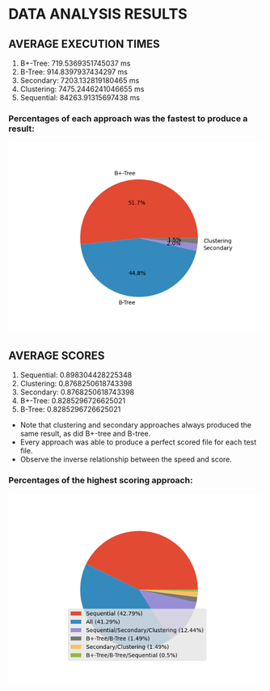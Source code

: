 # DATA ANALYSIS RESULTS

## AVERAGE EXECUTION TIMES
1) B+-Tree: 719.5369351745037 ms  
2) B-Tree: 914.8397937434297 ms  
3) Secondary: 7203.132819180465 ms  
4) Clustering: 7475.2446241046655 ms  
5) Sequential: 84263.91315697438 ms  

### Percentages of each approach was the fastest to produce a result:  
![image](./fastest.png)

## AVERAGE SCORES
1) Sequential: 0.898304428225348  
2) Clustering: 0.8768250618743398  
2) Secondary: 0.8768250618743398  
4) B+-Tree: 0.8285296726625021  
4) B-Tree: 0.8285296726625021  

* Note that clustering and secondary approaches always produced the same result, as did B+-tree and B-tree.
* Every approach was able to produce a perfect scored file for each test file.
* Observe the inverse relationship between the speed and score.

### Percentages of the highest scoring approach:
![image](./best_score.png)